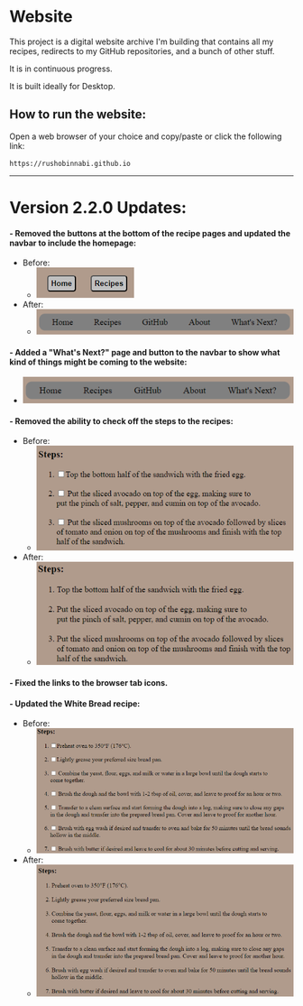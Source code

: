 # Website

This project is a digital website archive I'm building that contains all my recipes, redirects to my GitHub repositories, and a bunch of other stuff.

It is in continuous progress.

It is built ideally for Desktop.

## How to run the website:

Open a web browser of your choice and copy/paste or click the following link:

	https://rushobinnabi.github.io
---

# Version 2.2.0 Updates:
#### - Removed the buttons at the bottom of the recipe pages and updated the navbar to include the homepage:
 - Before:
   - ![buttonsAtTheBottomOfThePages.png](pictures/updatePictures/buttonsAtTheBottomOfThePages.png)
 - After:
   - ![navBar.png](pictures/updatePictures/navBar.png)
#### - Added a "What's Next?" page and button to the navbar to show what kind of things might be coming to the website:
  - ![navBar.png](pictures/updatePictures/navBar.png)
#### - Removed the ability to check off the steps to the recipes:
 - Before:
   - ![beforeSteps.png](pictures/updatePictures/beforeSteps.png)
 - After:
   - ![afterSteps.png](pictures/updatePictures/afterSteps.png)
#### - Fixed the links to the browser tab icons.
#### - Updated the White Bread recipe:
 - Before:
   - ![beforeWhiteBread.png](pictures/updatePictures/beforeWhiteBread.png)
 - After:
   - ![afterWhiteBread.png](pictures/updatePictures/afterWhiteBread.png)